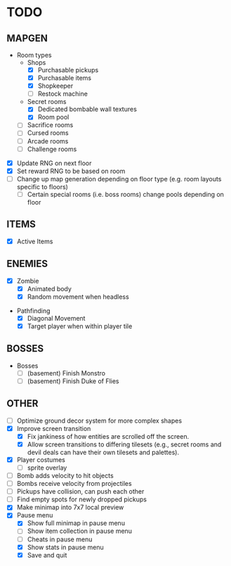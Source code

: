 # TODO

## MAPGEN

- Room types
    * Shops
        * [X] Purchasable pickups
        * [X] Purchasable items
        * [X] Shopkeeper
        * [ ] Restock machine
    * Secret rooms
        * [X] Dedicated bombable wall textures
        * [X] Room pool
    * [ ] Sacrifice rooms
    * [ ] Cursed rooms
    * [ ] Arcade rooms
    * [ ] Challenge rooms
- [X] Update RNG on next floor
- [X] Set reward RNG to be based on room
- [ ] Change up map generation depending on floor type (e.g. room layouts specific to floors)
    * [ ] Certain special rooms (i.e. boss rooms) change pools depending on floor

## ITEMS

- [X] Active Items

## ENEMIES

- [X] Zombie
    * [X] Animated body
    * [X] Random movement when headless
- Pathfinding
    * [X] Diagonal Movement
    * [X] Target player when within player tile

## BOSSES

- Bosses
    * [ ] (basement) Finish Monstro
    * [ ] (basement) Finish Duke of Flies

## OTHER

- [ ] Optimize ground decor system for more complex shapes
- [X] Improve screen transition
    * [X] Fix jankiness of how entities are scrolled off the screen.
    * [X] Allow screen transitions to differing tilesets (e.g., secret rooms
        and devil deals can have their own tilesets and palettes).
- [X] Player costumes
    * [ ] sprite overlay
- [ ] Bomb adds velocity to hit objects
- [ ] Bombs receive velocity from projectiles
- [ ] Pickups have collision, can push each other
- [ ] Find empty spots for newly dropped pickups
- [X] Make minimap into 7x7 local preview
- [X] Pause menu
    * [X] Show full minimap in pause menu
    * [ ] Show item collection in pause menu
    * [ ] Cheats in pause menu
    * [X] Show stats in pause menu
    * [X] Save and quit